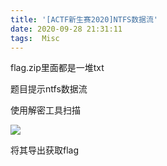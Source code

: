 ```yaml
---
title: '[ACTF新生赛2020]NTFS数据流'
date: 2020-09-28 21:31:11
tags:  Misc
---
```


flag.zip里面都是一堆txt

题目提示ntfs数据流

使用解密工具扫描

![](未命名图片.png)

将其导出获取flag